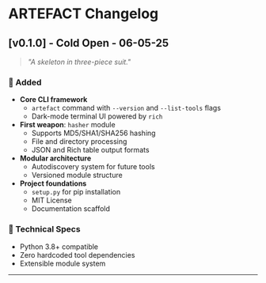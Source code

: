 # ARTEFACT Changelog

## [v0.1.0] - Cold Open - 06-05-25
> *"A skeleton in three-piece suit."*

### 🚀 Added
- **Core CLI framework** 
  - `artefact` command with `--version` and `--list-tools` flags
  - Dark-mode terminal UI powered by `rich`
- **First weapon**: `hasher` module
  - Supports MD5/SHA1/SHA256 hashing
  - File and directory processing
  - JSON and Rich table output formats
- **Modular architecture**
  - Autodiscovery system for future tools
  - Versioned module structure
- **Project foundations**
  - `setup.py` for pip installation
  - MIT License
  - Documentation scaffold

### 🧪 Technical Specs
- Python 3.8+ compatible
- Zero hardcoded tool dependencies
- Extensible module system

---